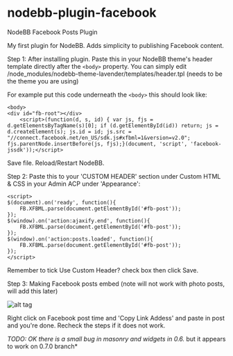 # nodebb-plugin-facebook
NodeBB Facebook Posts Plugin

My first plugin for NodeBB. Adds simplicity to publishing Facebook content.

Step 1:
After installing plugin. Paste this in your NodeBB theme's header template directly after the ``<body>`` property. 
You can simply edit /node_modules/nodebb-theme-lavender/templates/header.tpl (needs to be the theme you are using)

For example put this code underneath the ``<body>`` this should look like:
```
<body>
<div id="fb-root"></div>
	<script>(function(d, s, id) { var js, fjs = d.getElementsByTagName(s)[0]; if (d.getElementById(id)) return; js = d.createElement(s); js.id = id; js.src = "//connect.facebook.net/en_US/sdk.js#xfbml=1&version=v2.0"; fjs.parentNode.insertBefore(js, fjs);}(document, 'script', 'facebook-jssdk'));</script>
```
Save file. Reload/Restart NodeBB.

Step 2:
Paste this to your 'CUSTOM HEADER' section under Custom HTML & CSS in your Admin ACP under 'Appearance':
```
<script>
$(document).on('ready', function(){
    FB.XFBML.parse(document.getElementById('#fb-post'));
});
$(window).on('action:ajaxify.end', function(){
    FB.XFBML.parse(document.getElementById('#fb-post'));
});
$(window).on('action:posts.loaded', function(){
    FB.XFBML.parse(document.getElementById('#fb-post'));
});
</script>
```
Remember to tick Use Custom Header? check box then click Save. 

Step 3:
Making Facebook posts embed (note will not work with photo posts, will add this later)

![alt tag](https://github.com/highkick05/nodebb-plugin-facebook/blob/master/facebook-plugin.jpg)

Right click on Facebook post time and 'Copy Link Addess' and paste in post and you're done. Recheck the steps if it does not work.

*TODO: OK there is a small bug in masonry and widgets in 0.6.* but it appears to work on 0.7.0 branch*


